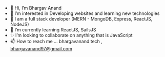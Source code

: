 - 👋 Hi, I’m Bhargav Anand  
- 👀 I’m interested in Developing websites and learning new technologies
- 🌱 I am a full stack developer (MERN - MongoDB, Express, ReactJS, NodeJS)
- 💞️ I’m currently learning ReactJS, SailsJS
- ✨ I’m looking to collaborate on anything that is JavaScript
- 📫 How to reach me ... bhargavanand.tech , bhargavanand97@gmail.com
 
<!---
bhargavanand97/bhargavanand97 is a ✨ special ✨ repository because its `README.md` (this file) appears on your GitHub profile.
You can click the Preview link to take a look at your changes.
--->
